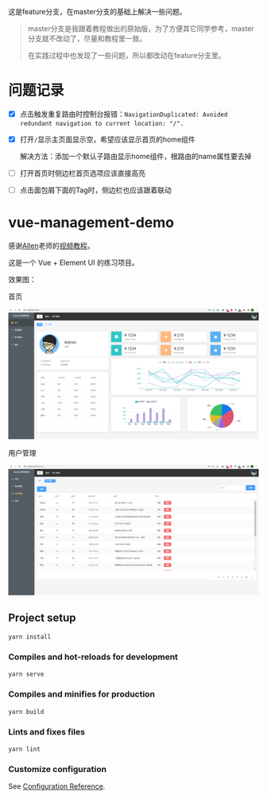 
这是feature分支，在master分支的基础上解决一些问题。

> master分支是我跟着教程做出的原始版，为了方便其它同学参考，master分支就不改动了，尽量和教程里一致。
>
> 在实践过程中也发现了一些问题，所以都改动在feature分支里。

# 问题记录

- [x] 点击触发重复路由时控制台报错：`NavigationDuplicated: Avoided redundant navigation to current location: "/".`

- [x] 打开`/`显示主页面显示空，希望应该显示首页的home组件

  解决方法：添加一个默认子路由显示home组件，根路由的name属性要去掉
  
- [ ] 打开首页时侧边栏首页选项应该直接高亮

- [ ] 点击面包屑下面的Tag时，侧边栏也应该跟着联动



# vue-management-demo

感谢[Allen](https://space.bilibili.com/1643315584)老师的[视频教程](https://www.bilibili.com/video/BV1QU4y1E7qo)。

这是一个 Vue + Element UI 的练习项目。

效果图：

首页

![](./src/assets/images/home_page.png)

用户管理

![](./src/assets/images/user_page.png)


## Project setup
```
yarn install
```

### Compiles and hot-reloads for development
```
yarn serve
```

### Compiles and minifies for production
```
yarn build
```

### Lints and fixes files
```
yarn lint
```

### Customize configuration
See [Configuration Reference](https://cli.vuejs.org/config/).
